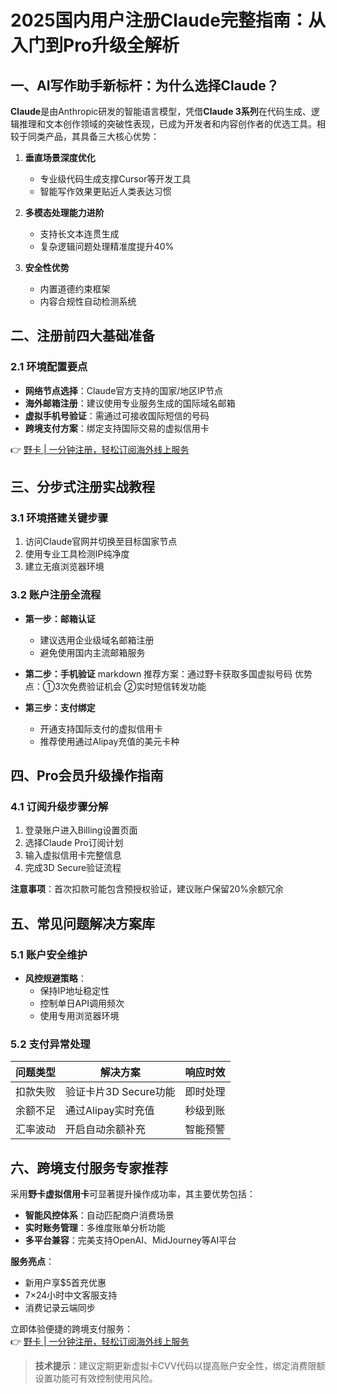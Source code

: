 # 2025国内用户注册Claude完整指南：从入门到Pro升级全解析

## 一、AI写作助手新标杆：为什么选择Claude？

**Claude**是由Anthropic研发的智能语言模型，凭借**Claude 3系列**在代码生成、逻辑推理和文本创作领域的突破性表现，已成为开发者和内容创作者的优选工具。相较于同类产品，其具备三大核心优势：

1. **垂直场景深度优化**
   - 专业级代码生成支撑Cursor等开发工具
   - 智能写作效果更贴近人类表达习惯

2. **多模态处理能力进阶**
   - 支持长文本连贯生成
   - 复杂逻辑问题处理精准度提升40%

3. **安全性优势**
   - 内置道德约束框架
   - 内容合规性自动检测系统

## 二、注册前四大基础准备

### 2.1 环境配置要点
- **网络节点选择**：Claude官方支持的国家/地区IP节点
- **海外邮箱注册**：建议使用专业服务生成的国际域名邮箱
- **虚拟手机号验证**：需通过可接收国际短信的号码
- **跨境支付方案**：绑定支持国际交易的虚拟信用卡

👉 [野卡 | 一分钟注册，轻松订阅海外线上服务](https://bbtdd.com/yeka)

## 三、分步式注册实战教程

### 3.1 环境搭建关键步骤
1. 访问Claude官网并切换至目标国家节点
2. 使用专业工具检测IP纯净度
3. 建立无痕浏览器环境

### 3.2 账户注册全流程
- **第一步：邮箱认证**
  - 建议选用企业级域名邮箱注册
  - 避免使用国内主流邮箱服务

- **第二步：手机验证**
  markdown
  推荐方案：通过野卡获取多国虚拟号码
  优势点：①3次免费验证机会 ②实时短信转发功能
  

- **第三步：支付绑定**
  - 开通支持国际支付的虚拟信用卡
  - 推荐使用通过Alipay充值的美元卡种

## 四、Pro会员升级操作指南

### 4.1 订阅升级步骤分解
1. 登录账户进入Billing设置页面
2. 选择Claude Pro订阅计划
3. 输入虚拟信用卡完整信息
4. 完成3D Secure验证流程

**注意事项**：首次扣款可能包含预授权验证，建议账户保留20%余额冗余

## 五、常见问题解决方案库

### 5.1 账户安全维护
- **风控规避策略**：
  - 保持IP地址稳定性
  - 控制单日API调用频次
  - 使用专用浏览器环境

### 5.2 支付异常处理
| 问题类型 | 解决方案 | 响应时效 |
|---------|--------|---------|
| 扣款失败 | 验证卡片3D Secure功能 | 即时处理 |
| 余额不足 | 通过Alipay实时充值 | 秒级到账 |
| 汇率波动 | 开启自动余额补充 | 智能预警 |

## 六、跨境支付服务专家推荐

采用**野卡虚拟信用卡**可显著提升操作成功率，其主要优势包括：

- **智能风控体系**：自动匹配商户消费场景
- **实时账务管理**：多维度账单分析功能
- **多平台兼容**：完美支持OpenAI、MidJourney等AI平台

**服务亮点**：
- 新用户享$5首充优惠
- 7×24小时中文客服支持
- 消费记录云端同步

立即体验便捷的跨境支付服务：  
👉 [野卡 | 一分钟注册，轻松订阅海外线上服务](https://bbtdd.com/yeka)

> **技术提示**：建议定期更新虚拟卡CVV代码以提高账户安全性，绑定消费限额设置功能可有效控制使用风险。